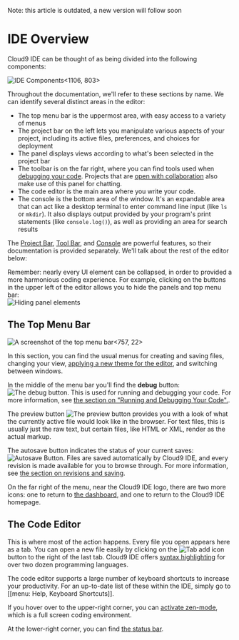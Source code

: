 Note: this article is outdated, a new version will follow soon

# IDE Overview

Cloud9 IDE can be thought of as being divided into the following components:

![IDE Components](./resources/images/editorNaming.png)<1106, 803>

Throughout the documentation, we'll refer to these sections by name. We can identify several distinct areas in the editor:

* The top menu bar is the uppermost area, with easy access to a variety of menus
* The project bar on the left lets you manipulate various aspects of your project, including its active files, preferences, and choices for deployment
* The panel displays views according to what's been selected in the project bar
* The toolbar is on the far right, where you can find tools used when [debugging your code](./running_and_debugging_code.html). Projects that are [open with collaboration](./collaboration.html) also make use of this panel for chatting.
* The code editor is the main area where you write your code.
* The console is the bottom area of the window. It's an expandable area that can act like a desktop terminal to enter command line input (like `ls` or `mkdir`). It also displays output provided by your program's print statements (like `console.log()`), as well as providing an area for search results

The [Project Bar](./project_bar.html), [Tool Bar](./running_and_debugging_code.html), and [Console](./console.html) are powerful features, so their documentation is provided separately. We'll talk about the rest of the editor below:

Remember: nearly every UI element can be collapsed, in order to provided a more harmonious coding experience. For example, clicking on the buttons in the upper left of the editor allows you to hide the panels and top menu bar:  
![Hiding panel elements](./resources/anims/collapsingbars.gif)

## The Top Menu Bar

![A screenshot of the top menu bar](./resources/images/topMenuBar.png)<757, 22>

In this section, you can find the usual menus for creating and saving files, changing your view, [applying a new theme for the editor](./supported_languages.html), and switching between windows.

In the middle of the menu bar you'll find the **debug** button: ![The debug button](./resources/icons/debugButton.png). This is used for running and debugging your code. For more information, see [the section on "Running and Debugging Your Code".](./running_and_debugging_code.html).

<a id="previewButton"></a>

The preview button ![The preview button](./resources/icons/previewButton.png) provides you with a look of what the currently active file would look like in the browser. For text files, this is usually just the raw text, but certain files, like HTML or XML, render as the actual markup.

The autosave button indicates the status of your current saves: ![Autosave Button](./resources/icons/autosaveButton.png). Files are saved automatically by Cloud9 IDE, and every revision is made available for you to browse through. For more information, see [the section on revisions and saving](./revisions.html).

On the far right of the menu, near the Cloud9 IDE logo, there are two more icons: one to return to [the dashboard](./dashboard.html), and one to return to the Cloud9 IDE homepage.

## The Code Editor

This is where most of the action happens. Every file you open appears here as a tab. You can open a new file easily by clicking on the ![Tab add icon](./resources/icons/tabPlusIcon.png) button to the right of the last tab. Cloud9 IDE offers [syntax highlighting](./supported_languages.html) for over two dozen programming languages.

The code editor supports a large number of keyboard shortcuts to increase your productivity. For an up-to-date list of these within the IDE, simply go to [[menu: Help, Keyboard Shortcuts]].

If you hover over to the upper-right corner, you can [activate zen-mode](./zen_mode.html), which is a full screen coding environment. 

At the lower-right corner, you can find [the status bar](./status_bar.html).